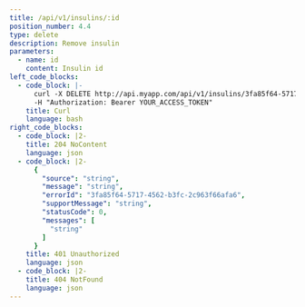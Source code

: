 ```yaml
---
title: /api/v1/insulins/:id
position_number: 4.4
type: delete
description: Remove insulin
parameters:
  - name: id
    content: Insulin id
left_code_blocks:
  - code_block: |-
      curl -X DELETE http://api.myapp.com/api/v1/insulins/3fa85f64-5717-4562-b3fc-2c963f66afa6 \
      -H "Authorization: Bearer YOUR_ACCESS_TOKEN"
    title: Curl
    language: bash
right_code_blocks:
  - code_block: |2-
    title: 204 NoContent
    language: json
  - code_block: |2-
      {
        "source": "string",
        "message": "string",
        "errorId": "3fa85f64-5717-4562-b3fc-2c963f66afa6",
        "supportMessage": "string",
        "statusCode": 0,
        "messages": [
          "string"
        ]
      }
    title: 401 Unauthorized
    language: json
  - code_block: |2-
    title: 404 NotFound
    language: json
---
```

